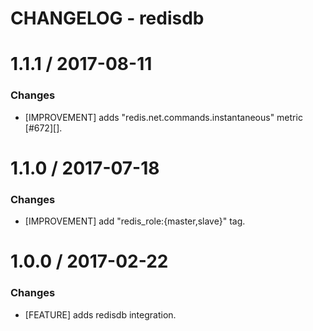 # CHANGELOG - redisdb

1.1.1 / 2017-08-11
==================

### Changes

* [IMPROVEMENT] adds "redis.net.commands.instantaneous" metric [#672][].


1.1.0 / 2017-07-18
==================

### Changes

* [IMPROVEMENT] add "redis_role:{master,slave}" tag.


1.0.0 / 2017-02-22
==================

### Changes

* [FEATURE] adds redisdb integration.
